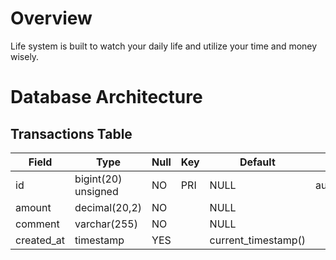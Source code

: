 # Overview
Life system is built to watch your daily life and utilize your time and money wisely.

# Database Architecture
## Transactions Table

| Field      | Type                | Null | Key | Default             | Extra          |
|------------|---------------------|------|-----|---------------------|----------------|
| id         | bigint(20) unsigned | NO   | PRI | NULL                | auto_increment |
| amount     | decimal(20,2)       | NO   |     | NULL                |                |
| comment    | varchar(255)        | NO   |     | NULL                |                |
| created_at | timestamp           | YES  |     | current_timestamp() |                |